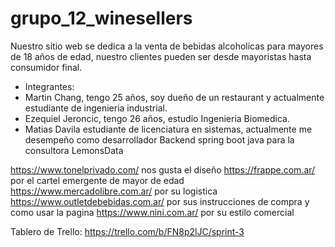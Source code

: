 # grupo_12_winesellers

Nuestro sitio web se dedica a la venta de bebidas alcoholicas para mayores de 18 años de edad, nuestro clientes pueden ser desde mayoristas hasta consumidor final.

+ Integrantes:
+ Martin Chang, tengo 25 años, soy dueño de un restaurant y actualmente estudiante de ingenieria industrial.
+ Ezequiel Jeroncic, tengo 26 años, estudio Ingenieria Biomedica. 
+ Matias Davila estudiante de licenciatura en sistemas, actualmente me desempeño como desarrollador Backend spring boot java para la consultora LemonsData

 https://www.tonelprivado.com/  nos gusta el diseño
 https://frappe.com.ar/ por el cartel emergente de mayor de edad
 https://www.mercadolibre.com.ar/ por su logistica
 https://www.outletdebebidas.com.ar/ por sus instrucciones de compra y como usar la pagina
 https://www.nini.com.ar/ por su estilo comercial

Tablero de Trello:
https://trello.com/b/FN8p2lJC/sprint-3
